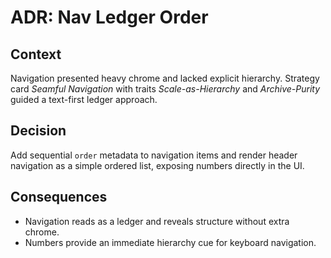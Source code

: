 # ADR: Nav Ledger Order

## Context

Navigation presented heavy chrome and lacked explicit hierarchy. Strategy card _Seamful Navigation_
with traits _Scale-as-Hierarchy_ and _Archive-Purity_ guided a text-first ledger approach.

## Decision

Add sequential `order` metadata to navigation items and render header navigation as a simple ordered
list, exposing numbers directly in the UI.

## Consequences

- Navigation reads as a ledger and reveals structure without extra chrome.
- Numbers provide an immediate hierarchy cue for keyboard navigation.
